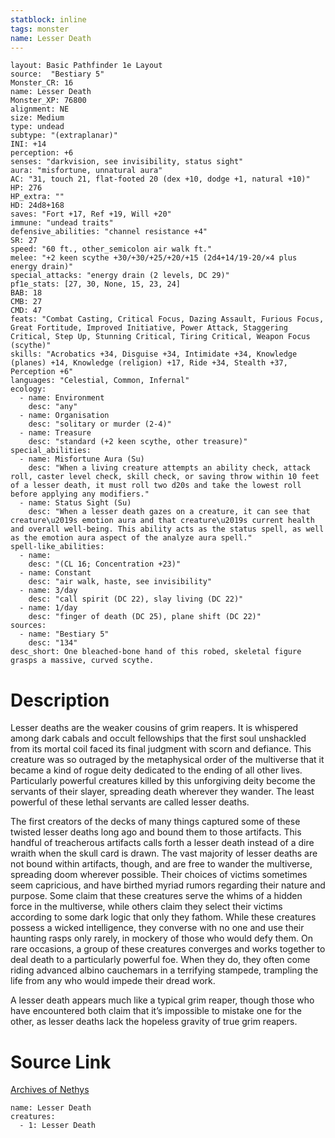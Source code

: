 ```yaml
---
statblock: inline
tags: monster
name: Lesser Death
---
```

```statblock
layout: Basic Pathfinder 1e Layout
source:  "Bestiary 5"
Monster_CR: 16
name: Lesser Death
Monster_XP: 76800
alignment: NE
size: Medium
type: undead
subtype: "(extraplanar)"
INI: +14
perception: +6
senses: "darkvision, see invisibility, status sight"
aura: "misfortune, unnatural aura"
AC: "31, touch 21, flat-footed 20 (dex +10, dodge +1, natural +10)"
HP: 276
HP_extra: ""
HD: 24d8+168
saves: "Fort +17, Ref +19, Will +20"
immune: "undead traits"
defensive_abilities: "channel resistance +4"
SR: 27
speed: "60 ft., other_semicolon air walk ft."
melee: "+2 keen scythe +30/+30/+25/+20/+15 (2d4+14/19-20/×4 plus energy drain)"
special_attacks: "energy drain (2 levels, DC 29)"
pf1e_stats: [27, 30, None, 15, 23, 24]
BAB: 18
CMB: 27
CMD: 47
feats: "Combat Casting, Critical Focus, Dazing Assault, Furious Focus, Great Fortitude, Improved Initiative, Power Attack, Staggering Critical, Step Up, Stunning Critical, Tiring Critical, Weapon Focus (scythe)"
skills: "Acrobatics +34, Disguise +34, Intimidate +34, Knowledge (planes) +14, Knowledge (religion) +17, Ride +34, Stealth +37, Perception +6"
languages: "Celestial, Common, Infernal"
ecology:
  - name: Environment
    desc: "any"
  - name: Organisation
    desc: "solitary or murder (2-4)"
  - name: Treasure
    desc: "standard (+2 keen scythe, other treasure)"
special_abilities:
  - name: Misfortune Aura (Su)
    desc: "When a living creature attempts an ability check, attack roll, caster level check, skill check, or saving throw within 10 feet of a lesser death, it must roll two d20s and take the lowest roll before applying any modifiers."
  - name: Status Sight (Su)
    desc: "When a lesser death gazes on a creature, it can see that creature\u2019s emotion aura and that creature\u2019s current health and overall well-being. This ability acts as the status spell, as well as the emotion aura aspect of the analyze aura spell."
spell-like_abilities:
  - name:
    desc: "(CL 16; Concentration +23)"
  - name: Constant
    desc: "air walk, haste, see invisibility"
  - name: 3/day
    desc: "call spirit (DC 22), slay living (DC 22)"
  - name: 1/day
    desc: "finger of death (DC 25), plane shift (DC 22)"
sources:
  - name: "Bestiary 5"
    desc: "134"
desc_short: One bleached-bone hand of this robed, skeletal figure grasps a massive, curved scythe.
```
# Description
Lesser deaths are the weaker cousins of grim reapers. It is whispered among dark cabals and occult fellowships that the first soul unshackled from its mortal coil faced its final judgment with scorn and defiance. This creature was so outraged by the metaphysical order of the multiverse that it became a kind of rogue deity dedicated to the ending of all other lives. Particularly powerful creatures killed by this unforgiving deity become the servants of their slayer, spreading death wherever they wander. The least powerful of these lethal servants are called lesser deaths.

 The first creators of the decks of many things captured some of these twisted lesser deaths long ago and bound them to those artifacts. This handful of treacherous artifacts calls forth a lesser death instead of a dire wraith when the skull card is drawn. The vast majority of lesser deaths are not bound within artifacts, though, and are free to wander the multiverse, spreading doom wherever possible. Their choices of victims sometimes seem capricious, and have birthed myriad rumors regarding their nature and purpose. Some claim that these creatures serve the whims of a hidden force in the multiverse, while others claim they select their victims according to some dark logic that only they fathom. While these creatures possess a wicked intelligence, they converse with no one and use their haunting rasps only rarely, in mockery of those who would defy them. On rare occasions, a group of these creatures converges and works together to deal death to a particularly powerful foe. When they do, they often come riding advanced albino cauchemars in a terrifying stampede, trampling the life from any who would impede their dread work.

 A lesser death appears much like a typical grim reaper, though those who have encountered both claim that it’s impossible to mistake one for the other, as lesser deaths lack the hopeless gravity of true grim reapers.
# Source Link
[Archives of Nethys](https://aonprd.com/MonsterDisplay.aspx?ItemName=Lesser%20Death)
```encounter-table
name: Lesser Death
creatures:
  - 1: Lesser Death
```
